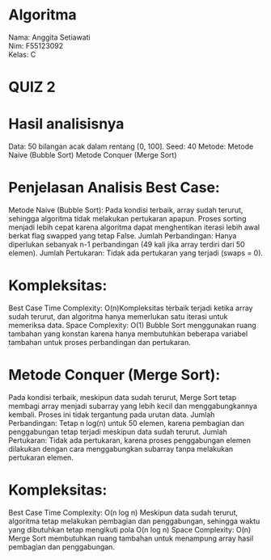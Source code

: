 # Algoritma
Nama: Anggita Setiawati  
Nim: F55123092  
Kelas: C

# QUIZ 2
<!-- Anggita Stiawati_F55123092 -->

# Hasil analisisnya
Data:
50 bilangan acak dalam rentang [0, 100].
Seed: 40
Metode:
Metode Naive (Bubble Sort)
Metode Conquer (Merge Sort)

# Penjelasan Analisis Best Case:
Metode Naive (Bubble Sort):
Pada kondisi terbaik, array sudah terurut, sehingga algoritma tidak melakukan pertukaran apapun. Proses sorting menjadi lebih cepat karena algoritma dapat menghentikan iterasi lebih awal berkat flag swapped yang tetap False.
Jumlah Perbandingan: 
Hanya diperlukan sebanyak n-1 perbandingan (49 kali jika array terdiri dari 50 elemen).
Jumlah Pertukaran: 
Tidak ada pertukaran yang terjadi (swaps = 0).
# Kompleksitas:
Best Case Time Complexity:
    O(n)Kompleksitas terbaik terjadi ketika array sudah terurut, dan algoritma hanya memerlukan satu iterasi untuk memeriksa data.
Space Complexity:
    O(1) Bubble Sort menggunakan ruang tambahan yang konstan karena hanya membutuhkan beberapa variabel tambahan untuk proses perbandingan dan pertukaran.

# Metode Conquer (Merge Sort):
Pada kondisi terbaik, meskipun data sudah terurut, Merge Sort tetap membagi array menjadi subarray yang lebih kecil dan menggabungkannya kembali. Proses ini tidak tergantung pada urutan data.
Jumlah Perbandingan:
Tetap n log(n) untuk 50 elemen, karena pembagian dan penggabungan tetap terjadi meskipun data sudah terurut.
Jumlah Pertukaran:
Tidak ada pertukaran, karena proses penggabungan elemen dilakukan dengan cara menggabungkan subarray tanpa melakukan pertukaran elemen.
# Kompleksitas:
  Best Case Time Complexity: O(n log n)
    Meskipun data sudah terurut, algoritma tetap melakukan pembagian dan penggabungan, sehingga waktu yang dibutuhkan tetap mengikuti pola O(n log n)
  Space Complexity: O(n)
    Merge Sort membutuhkan ruang tambahan untuk menampung array hasil pembagian dan penggabungan.

